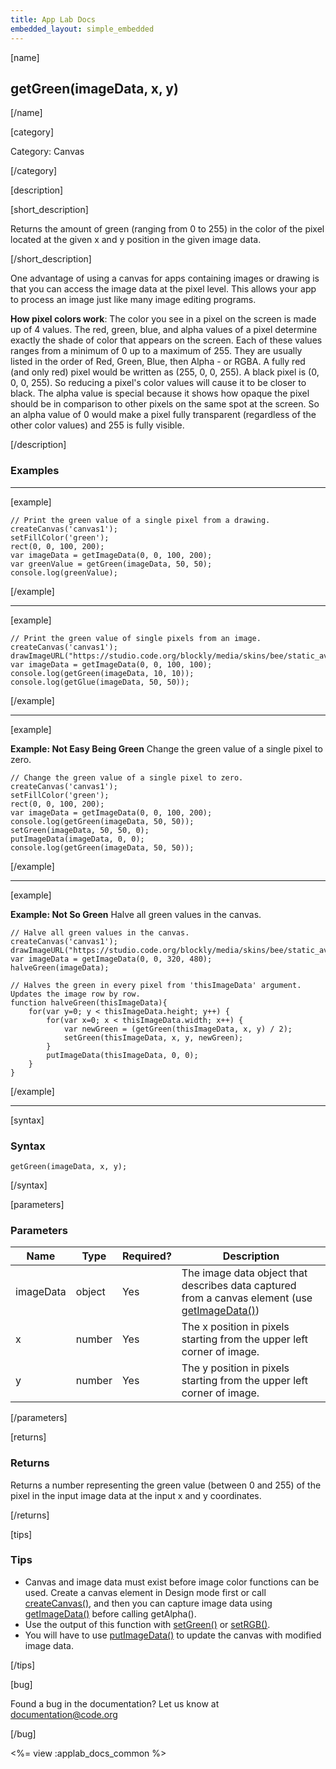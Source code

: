 ```yaml
---
title: App Lab Docs
embedded_layout: simple_embedded
---
```


[name]

## getGreen(imageData, x, y)

[/name]

[category]

Category: Canvas

[/category]

[description]

[short_description]

Returns the amount of green (ranging from 0 to 255) in the color of the pixel located at the given x and y position in the given image data.

[/short_description]

One advantage of using a canvas for apps containing images or drawing is that you can access the image data at the pixel level. This allows your app to process an image just like many image editing programs.

**How pixel colors work**: The color you see in a pixel on the screen is made up of 4 values. The red, green, blue, and alpha values of a pixel determine exactly the shade of color that appears on the screen. Each of these values ranges from a minimum of 0 up to a maximum of 255. They are usually listed in the order of Red, Green, Blue, then Alpha - or RGBA. A fully red (and only red) pixel would be written as (255, 0, 0, 255). A black pixel is (0, 0, 0, 255). So reducing a pixel's color values will cause it to be closer to black. The alpha value is special because it shows how opaque the pixel should be in comparison to other pixels on the same spot at the screen. So an alpha value of 0 would make a pixel fully transparent (regardless of the other color values) and 255 is fully visible.

[/description]

### Examples
____________________________________________________

[example]

```
// Print the green value of a single pixel from a drawing.
createCanvas('canvas1');
setFillColor('green');
rect(0, 0, 100, 200);
var imageData = getImageData(0, 0, 100, 200);
var greenValue = getGreen(imageData, 50, 50);
console.log(greenValue);
```

[/example]

____________________________________________________

[example]

```
// Print the green value of single pixels from an image.
createCanvas('canvas1');
drawImageURL("https://studio.code.org/blockly/media/skins/bee/static_avatar.png");
var imageData = getImageData(0, 0, 100, 100);
console.log(getGreen(imageData, 10, 10));
console.log(getGlue(imageData, 50, 50));
```

[/example]

____________________________________________________

[example]

**Example: Not Easy Being Green** Change the green value of a single pixel to zero.

```
// Change the green value of a single pixel to zero.
createCanvas('canvas1');
setFillColor('green');
rect(0, 0, 100, 200);
var imageData = getImageData(0, 0, 100, 200);
console.log(getGreen(imageData, 50, 50));
setGreen(imageData, 50, 50, 0);
putImageData(imageData, 0, 0);
console.log(getGreen(imageData, 50, 50));
```

[/example]

____________________________________________________

[example]

**Example: Not So Green** Halve all green values in the canvas.

```
// Halve all green values in the canvas.
createCanvas('canvas1');
drawImageURL("https://studio.code.org/blockly/media/skins/bee/static_avatar.png");
var imageData = getImageData(0, 0, 320, 480);
halveGreen(imageData);

// Halves the green in every pixel from 'thisImageData' argument. Updates the image row by row.
function halveGreen(thisImageData){
    for(var y=0; y < thisImageData.height; y++) {
        for(var x=0; x < thisImageData.width; x++) {
            var newGreen = (getGreen(thisImageData, x, y) / 2);
            setGreen(thisImageData, x, y, newGreen);
        }
        putImageData(thisImageData, 0, 0);
    }
}
```

[/example]

____________________________________________________

[syntax]

### Syntax

```
getGreen(imageData, x, y);
```

[/syntax]

[parameters]

### Parameters

| Name  | Type | Required? | Description |
|-----------------|------|-----------|-------------|
| imageData | object | Yes | The image data object that describes data captured from a canvas element (use [getImageData()](/applab/docs/getImageData))    |
| x | number | Yes | The x position in pixels starting from the upper left corner of image.  |
| y | number | Yes | The y position in pixels starting from the upper left corner of image.  |

[/parameters]

[returns]

### Returns
Returns a number representing the green value (between 0 and 255) of the pixel in the input image data at the input x and y coordinates.

[/returns]

[tips]

### Tips
- Canvas and image data must exist before image color functions can be used. Create a canvas element in Design mode first or call [createCanvas()](/applab/docs/createCanvas), and then you can capture image data using [getImageData()](/applab/docs/getImageData) before calling getAlpha().
- Use the output of this function with [setGreen()](/applab/docs/setGreen) or [setRGB()](/applab/docs/setRGB).
- You will have to use [putImageData()](/applab/docs/putImageData) to update the canvas with modified image data.

[/tips]

[bug]

Found a bug in the documentation? Let us know at documentation@code.org

[/bug]

<%= view :applab_docs_common %>

